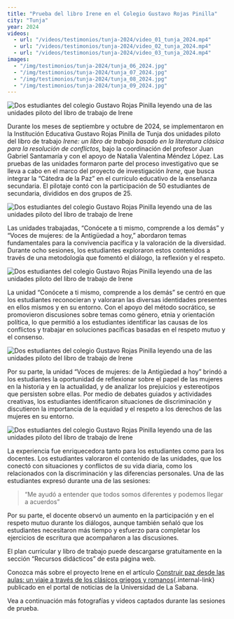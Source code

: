 ```yaml
---
title: "Prueba del libro Irene en el Colegio Gustavo Rojas Pinilla"
city: "Tunja"
year: 2024
videos:
  - url: "/videos/testimonios/tunja-2024/video_01_tunja_2024.mp4"
  - url: "/videos/testimonios/tunja-2024/video_02_tunja_2024.mp4"
  - url: "/videos/testimonios/tunja-2024/video_03_tunja_2024.mp4"
images:
  - "/img/testimonios/tunja-2024/tunja_06_2024.jpg"
  - "/img/testimonios/tunja-2024/tunja_07_2024.jpg"
  - "/img/testimonios/tunja-2024/tunja_08_2024.jpg"
  - "/img/testimonios/tunja-2024/tunja_09_2024.jpg"
---
```


<img src="/img/testimonios/tunja-2024/tunja_01_2024.jpg" alt="Dos estudiantes del colegio Gustavo Rojas Pinilla leyendo una de las unidades piloto del libro de trabajo de Irene" class="testimonial-image">

Durante los meses de septiembre y octubre de 2024, se implementaron en la Institución Educativa Gustavo Rojas Pinilla de Tunja dos unidades piloto del libro de trabajo *Irene: un libro de trabajo basado en la literatura clásica para la resolución de conflictos*, bajo la coordinación del profesor Juan Gabriel Santamaría y con el apoyo de Natalia Valentina Méndez López. Las pruebas de las unidades formaron parte del proceso investigativo que se lleva a cabo en el marco del proyecto de investigación *Irene*, que busca integrar la “Cátedra de la Paz” en el currículo educativo de la enseñanza secundaria. El pilotaje contó con la participación de 50 estudiantes de secundaria, divididos en dos grupos de 25.

<img src="/img/testimonios/tunja-2024/tunja_02_2024.jpg" alt="Dos estudiantes del colegio Gustavo Rojas Pinilla leyendo una de las unidades piloto del libro de trabajo de Irene" class="testimonial-image">

Las unidades trabajadas, “Conócete a ti mismo, comprende a los demás” y “Voces de mujeres: de la Antigüedad a hoy,” abordaron temas fundamentales para la convivencia pacífica y la valoración de la diversidad. Durante ocho sesiones, los estudiantes exploraron estos contenidos a través de una metodología que fomentó el diálogo, la reflexión y el respeto.

<img src="/img/testimonios/tunja-2024/tunja_03_2024.jpg" alt="Dos estudiantes del colegio Gustavo Rojas Pinilla leyendo una de las unidades piloto del libro de trabajo de Irene" class="testimonial-image">

La unidad “Conócete a ti mismo, comprende a los demás” se centró en que los estudiantes reconocieran y valoraran las diversas identidades presentes en ellos mismos y en su entorno. Con el apoyo del método socrático, se promovieron discusiones sobre temas como género, etnia y orientación política, lo que permitió a los estudiantes identificar las causas de los conflictos y trabajar en soluciones pacíficas basadas en el respeto mutuo y el consenso.

<img src="/img/testimonios/tunja-2024/tunja_04_2024.jpg" alt="Dos estudiantes del colegio Gustavo Rojas Pinilla leyendo una de las unidades piloto del libro de trabajo de Irene" class="testimonial-image">

Por su parte, la unidad “Voces de mujeres: de la Antigüedad a hoy” brindó a los estudiantes la oportunidad de reflexionar sobre el papel de las mujeres en la historia y en la actualidad, y de analizar los prejuicios y estereotipos que persisten sobre ellas. Por medio de debates guiados y actividades creativas, los estudiantes identificaron situaciones de discriminación y discutieron la importancia de la equidad y el respeto a los derechos de las mujeres en su entorno.

<img src="/img/testimonios/tunja-2024/tunja_05_2024.jpg" alt="Dos estudiantes del colegio Gustavo Rojas Pinilla leyendo una de las unidades piloto del libro de trabajo de Irene" class="testimonial-image">

La experiencia fue enriquecedora tanto para los estudiantes como para los docentes. Los estudiantes valoraron el contenido de las unidades, que los conectó con situaciones y conflictos de su vida diaria, como los relacionados con la discriminación y las diferencias personales. Una de las estudiantes expresó durante una de las sesiones:

> “Me ayudó a entender que todos somos diferentes y podemos llegar a acuerdos”

Por su parte, el docente observó un aumento en la participación y en el respeto mutuo durante los diálogos, aunque también señaló que los estudiantes necesitaron más tiempo y esfuerzo para completar los ejercicios de escritura que acompañaron a las discusiones.

El plan curricular y libro de trabajo puede descargarse gratuitamente en la sección “Recursos didácticos” de esta página web.

Conozca más sobre el proyecto Irene en el artículo [Construir paz desde las aulas: un viaje a través de los clásicos griegos y romanos](https://www.unisabana.edu.co/portaldenoticias/paso-en-la-sabana/construir-paz-desde-las-aulas-un-viaje-a-traves-de-los-clasicos-griegos-y-romanos/){.internal-link} publicado en el portal de noticias de la Universidad de La Sabana.

Vea a continuación más fotografías y videos captados durante las sesiones de prueba.

